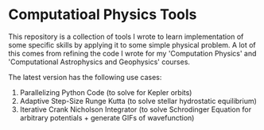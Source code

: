 # Computatioal Physics Tools

This repository is a collection of tools I wrote to learn implementation of some specific skills by applying it to some simple physical problem. A lot of this comes from refining the code I wrote for my 'Computation Physics' and 'Computational Astrophysics and Geophysics' courses. 

The latest version has the following use cases: 

1. Parallelizing Python Code (to solve for Kepler orbits)
2. Adaptive Step-Size Runge Kutta (to solve stellar hydrostatic equilibrium)
3. Iterative Crank Nicholson Integrator (to solve Schrodinger Equation for arbitrary potentials + generate GIFs of wavefunction)
